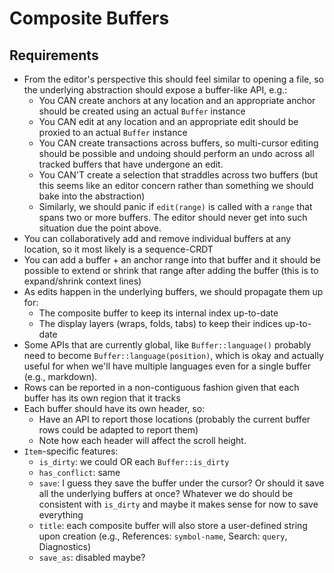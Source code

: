 # Composite Buffers

## Requirements

- From the editor's perspective this should feel similar to opening a file, so the underlying abstraction should expose a buffer-like API, e.g.:
  - You CAN create anchors at any location and an appropriate anchor should be created using an actual `Buffer` instance
  - You CAN edit at any location and an appropriate edit should be proxied to an actual `Buffer` instance
  - You CAN create transactions across buffers, so multi-cursor editing should be possible and undoing should perform an undo across all tracked buffers that have undergone an edit.
  - You CAN'T create a selection that straddles across two buffers (but this seems like an editor concern rather than something we should bake into the abstraction)
  - Similarly, we should panic if `edit(range)` is called with a `range` that spans two or more buffers. The editor should never get into such situation due the point above.
- You can collaboratively add and remove individual buffers at any location, so it most likely is a sequence-CRDT
- You can add a buffer + an anchor range into that buffer and it should be possible to extend or shrink that range after adding the buffer (this is to expand/shrink context lines)
- As edits happen in the underlying buffers, we should propagate them up for:
  - The composite buffer to keep its internal index up-to-date
  - The display layers (wraps, folds, tabs) to keep their indices up-to-date
- Some APIs that are currently global, like `Buffer::language()` probably need to become `Buffer::language(position)`, which is okay and actually useful for when we'll have multiple languages even for a single buffer (e.g., markdown).
- Rows can be reported in a non-contiguous fashion given that each buffer has its own region that it tracks
- Each buffer should have its own header, so:
  - Have an API to report those locations (probably the current buffer rows could be adapted to report them)
  - Note how each header will affect the scroll height.
- `Item`-specific features:
  - `is_dirty`: we could OR each `Buffer::is_dirty`
  - `has_conflict`: same
  - `save`: I guess they save the buffer under the cursor? Or should it save all the underlying buffers at once? Whatever we do should be consistent with `is_dirty` and maybe it makes sense for now to save everything
  - `title`: each composite buffer will also store a user-defined string upon creation (e.g., References: `symbol-name`, Search: `query`, Diagnostics)
  - `save_as`: disabled maybe?
